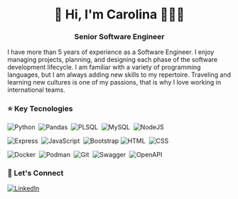 <!--
**cmartinezal/cmartinezal** is a ✨ _special_ ✨ repository because its `README.md` (this file) appears on your GitHub profile.

Here are some ideas to get you started:

- 🔭 I’m currently working on ...
- 🌱 I’m currently learning ...
- 👯 I’m looking to collaborate on ...
- 🤔 I’m looking for help with ...
- 💬 Ask me about ...
- 📫 How to reach me: ...
- 😄 Pronouns: ...
- ⚡ Fun fact: ...
-->

<h1 align="center">👋 Hi, I'm Carolina 👩🏻‍💻</h1>
<h3 align="center">Senior Software Engineer</h3>

<p align="left">I have more than 5 years of experience as a Software Engineer. I enjoy managing projects, planning, and designing each phase of the software development lifecycle. I am familiar with a variety of programming languages, but I am always adding new skills to my repertoire. Traveling and learning new cultures is one of my passions, that is why I love working in international teams.<p>

### ⭐️ Key Tecnologies

![Python](https://img.shields.io/badge/-Python-05122A?style=flat-square&color=white&logo=python)&nbsp;
![Pandas](https://img.shields.io/badge/pandas%20-%23150458.svg?&style=flat-square&color=white&logo=pandas&logoColor=2904b3)&nbsp;
![PLSQL](https://img.shields.io/badge/-PLSQL-05122A?style=flat-square&color=white&logo=oracle&logoColor=black)&nbsp;
![MySQL](https://img.shields.io/badge/-MySQL-05122A?style=flat-square&color=white&logo=mysql)&nbsp;
![NodeJS](https://img.shields.io/badge/-NodeJS-05122A?style=flat-square&color=white&logo=node.js)&nbsp;

![Express](https://img.shields.io/badge/-Express-05122A?style=flat-square&color=white&logo=express&logoColor=black)&nbsp;
![JavaScript](https://img.shields.io/badge/-JavaScript-05122A?style=flat-square&color=white&logo=javascript)&nbsp;
![Bootstrap](https://img.shields.io/badge/-Bootstrap-05122A?style=flat-square&color=white&logo=bootstrap&logoColor=563D7C)
![HTML](https://img.shields.io/badge/-HTML-05122A?style=flat-square&color=white&logo=HTML5)&nbsp;
![CSS](https://img.shields.io/badge/-CSS-05122A?style=flat-square&color=white&logo=CSS3&logoColor=1572B6)&nbsp;

![Docker](https://img.shields.io/badge/-Docker-05122A?style=flat-square&color=white&logo=docker)&nbsp;
![Podman](https://img.shields.io/badge/-Podman-05122A?style=flat-square&color=white&logo=podman&logoColor=7632ad)&nbsp;
![Git](https://img.shields.io/badge/-Git-05122A?style=flat-square&color=white&logo=git)&nbsp;
![Swagger](https://img.shields.io/badge/-Swagger-05122A?style=flat-square&color=white&logo=swagger)&nbsp;
![OpenAPI](https://img.shields.io/badge/-OpenAPI-05122A?style=flat-square&color=white&logo=openapiinitiative)&nbsp;

###  🔗 Let's Connect

<a href="https://www.linkedin.com/in/carolina-martinez-alonso/"><img alt="LinkedIn" src="https://img.shields.io/badge/linkedin%20-%230077B5.svg?&style=flat-square&logo=linkedin&logoColor=white"/></a> &nbsp;
